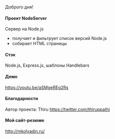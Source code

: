 Доброго дня!

#### Проект NodeServer
Сервер на Node.js
- получает и фильтрует список версий Node.js
- собирает HTML страницы

#### Стэк
Node.js, Express.js, шаблоны Handlebars

#### Демо
https://youtu.be/aSMgeREg2Rs

#### Благодарности
Автор проекта: Thiru 
https://twitter.com/thiruppathi

#### Мой сайт-резюме
http://mkolyadin.ru/
